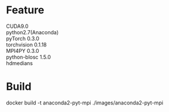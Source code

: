 # Feature

CUDA9.0  
python2.7(Anaconda)  
pyTorch 0.3.0  
torchvision 0.1.18  
MPI4PY 0.3.0  
python-blosc 1.5.0  
hdmedians  

# Build

docker build -t anaconda2-pyt-mpi ./images/anaconda2-pyt-mpi
